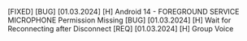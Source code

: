 [FIXED] [BUG] [01.03.2024] [H] Android 14 - FOREGROUND SERVICE MICROPHONE Permission Missing
        [BUG] [01.03.2024] [H] Wait for Reconnecting after Disconnect
        [REQ] [01.03.2024] [H] Group Voice
